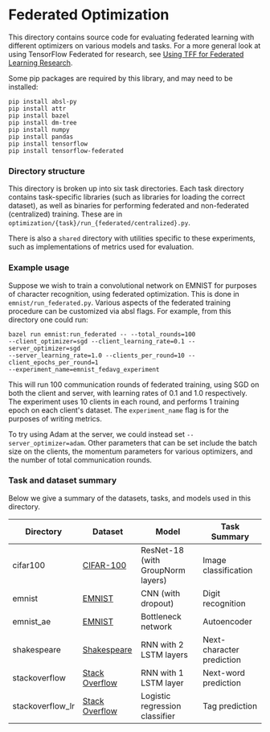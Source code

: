 # Federated Optimization

This directory contains source code for evaluating federated learning with
different optimizers on various models and tasks. For a more general look at
using TensorFlow Federated for research, see
[Using TFF for Federated Learning Research](https://www.tensorflow.org/federated/tff_for_research).

Some pip packages are required by this library, and may need to be installed:

```
pip install absl-py
pip install attr
pip install bazel
pip install dm-tree
pip install numpy
pip install pandas
pip install tensorflow
pip install tensorflow-federated
```

### Directory structure

This directory is broken up into six task directories. Each task directory
contains task-specific libraries (such as libraries for loading the correct
dataset), as well as binaries for performing federated and non-federated
(centralized) training. These are in
`optimization/{task}/run_{federated/centralized}.py`.

There is also a `shared` directory with utilities specific to these experiments,
such as implementations of metrics used for evaluation.

### Example usage

Suppose we wish to train a convolutional network on EMNIST for purposes of
character recognition, using federated optimization. This is done in
`emnist/run_federated.py`. Various aspects of the federated training procedure
can be customized via absl flags. For example, from this directory one could
run:

```
bazel run emnist:run_federated -- --total_rounds=100
--client_optimizer=sgd --client_learning_rate=0.1 --server_optimizer=sgd
--server_learning_rate=1.0 --clients_per_round=10 --client_epochs_per_round=1
--experiment_name=emnist_fedavg_experiment
```

This will run 100 communication rounds of federated training, using SGD on both
the client and server, with learning rates of 0.1 and 1.0 respectively. The
experiment uses 10 clients in each round, and performs 1 training epoch on each
client's dataset. The `experiment_name` flag is for the purposes of writing
metrics.

To try using Adam at the server, we could instead set `--server_optimizer=adam`.
Other parameters that can be set include the batch size on the clients, the
momentum parameters for various optimizers, and the number of total
communication rounds.

### Task and dataset summary

Below we give a summary of the datasets, tasks, and models used in this
directory.

<!-- mdformat off(This table is sensitive to automatic formatting changes) -->

| Directory        | Dataset        | Model                             | Task Summary              |
|------------------|----------------|-----------------------------------|---------------------------|
| cifar100         | [CIFAR-100](https://www.tensorflow.org/federated/api_docs/python/tff/simulation/datasets/cifar100/load_data)      | ResNet-18 (with GroupNorm layers) | Image classification      |
| emnist           | [EMNIST](https://www.tensorflow.org/federated/api_docs/python/tff/simulation/datasets/emnist/load_data)         | CNN (with dropout)                | Digit recognition         |
| emnist_ae        | [EMNIST](https://www.tensorflow.org/federated/api_docs/python/tff/simulation/datasets/emnist/load_data)         | Bottleneck network                | Autoencoder               |
| shakespeare      | [Shakespeare](https://www.tensorflow.org/federated/api_docs/python/tff/simulation/datasets/shakespeare/load_data)    | RNN with 2 LSTM layers            | Next-character prediction |
| stackoverflow    | [Stack Overflow](https://www.tensorflow.org/federated/api_docs/python/tff/simulation/datasets/stackoverflow/load_data) | RNN with 1 LSTM layer             | Next-word prediction      |
| stackoverflow_lr | [Stack Overflow](https://www.tensorflow.org/federated/api_docs/python/tff/simulation/datasets/stackoverflow/load_data) | Logistic regression classifier    | Tag prediction            |

<!-- mdformat on -->

